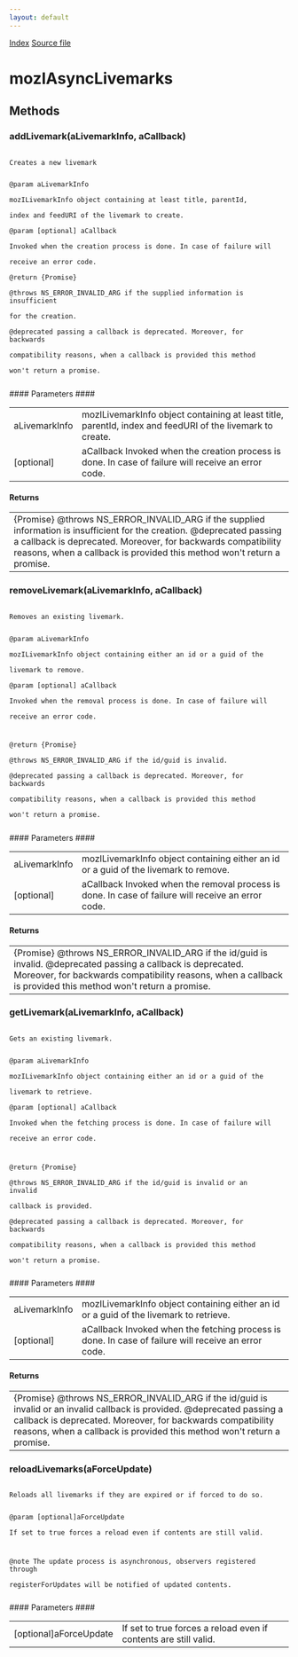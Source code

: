 ```yaml
---
layout: default
---
```

<div id='links'><a href="../index.html">Index</a>
<a href="http://dxr.mozilla.org/mozilla-central/source/toolkit/components/places/mozIAsyncLivemarks.idl">Source file</a>
</div>

# mozIAsyncLivemarks #

## Methods ##

### addLivemark(aLivemarkInfo, aCallback) ###
<code>  
Creates a new livemark  
  
@param aLivemarkInfo  
       mozILivemarkInfo object containing at least title, parentId,  
       index and feedURI of the livemark to create.  
@param [optional] aCallback  
       Invoked when the creation process is done.  In case of failure will  
       receive an error code.  
@return {Promise}  
@throws NS_ERROR_INVALID_ARG if the supplied information is insufficient  
        for the creation.  
@deprecated passing a callback is deprecated. Moreover, for backwards  
            compatibility reasons, when a callback is provided this method  
            won't return a promise.  
  
</code>
#### Parameters ####

<table>

<tr>
<td>aLivemarkInfo</td>
<td>       mozILivemarkInfo object containing at least title, parentId,  
       index and feedURI of the livemark to create.  
</td>
</tr>

<tr>
<td>[optional]</td>
<td>aCallback  
       Invoked when the creation process is done.  In case of failure will  
       receive an error code.  
</td>
</tr>

</table>

#### Returns ####

<table>

<tr>
<td>{Promise}  
@throws NS_ERROR_INVALID_ARG if the supplied information is insufficient  
        for the creation.  
@deprecated passing a callback is deprecated. Moreover, for backwards  
            compatibility reasons, when a callback is provided this method  
            won't return a promise.  
</td>
</tr>

</table>

### removeLivemark(aLivemarkInfo, aCallback) ###
<code>  
Removes an existing livemark.  
  
@param aLivemarkInfo  
       mozILivemarkInfo object containing either an id or a guid of the  
       livemark to remove.  
@param [optional] aCallback  
       Invoked when the removal process is done.  In case of failure will  
       receive an error code.  
  
@return {Promise}  
@throws NS_ERROR_INVALID_ARG if the id/guid is invalid.  
@deprecated passing a callback is deprecated. Moreover, for backwards  
            compatibility reasons, when a callback is provided this method  
            won't return a promise.  
  
</code>
#### Parameters ####

<table>

<tr>
<td>aLivemarkInfo</td>
<td>       mozILivemarkInfo object containing either an id or a guid of the  
       livemark to remove.  
</td>
</tr>

<tr>
<td>[optional]</td>
<td>aCallback  
       Invoked when the removal process is done.  In case of failure will  
       receive an error code.  
</td>
</tr>

</table>

#### Returns ####

<table>

<tr>
<td>{Promise}  
@throws NS_ERROR_INVALID_ARG if the id/guid is invalid.  
@deprecated passing a callback is deprecated. Moreover, for backwards  
            compatibility reasons, when a callback is provided this method  
            won't return a promise.  
</td>
</tr>

</table>

### getLivemark(aLivemarkInfo, aCallback) ###
<code>  
Gets an existing livemark.  
  
@param aLivemarkInfo  
       mozILivemarkInfo object containing either an id or a guid of the  
       livemark to retrieve.  
@param [optional] aCallback  
       Invoked when the fetching process is done.  In case of failure will  
       receive an error code.  
  
@return {Promise}  
@throws NS_ERROR_INVALID_ARG if the id/guid is invalid or an invalid  
        callback is provided.  
@deprecated passing a callback is deprecated. Moreover, for backwards  
            compatibility reasons, when a callback is provided this method  
            won't return a promise.  
  
</code>
#### Parameters ####

<table>

<tr>
<td>aLivemarkInfo</td>
<td>       mozILivemarkInfo object containing either an id or a guid of the  
       livemark to retrieve.  
</td>
</tr>

<tr>
<td>[optional]</td>
<td>aCallback  
       Invoked when the fetching process is done.  In case of failure will  
       receive an error code.  
</td>
</tr>

</table>

#### Returns ####

<table>

<tr>
<td>{Promise}  
@throws NS_ERROR_INVALID_ARG if the id/guid is invalid or an invalid  
        callback is provided.  
@deprecated passing a callback is deprecated. Moreover, for backwards  
            compatibility reasons, when a callback is provided this method  
            won't return a promise.  
</td>
</tr>

</table>

### reloadLivemarks(aForceUpdate) ###
<code>  
Reloads all livemarks if they are expired or if forced to do so.  
  
@param [optional]aForceUpdate  
       If set to true forces a reload even if contents are still valid.  
  
@note The update process is asynchronous, observers registered through  
      registerForUpdates will be notified of updated contents.  
  
</code>
#### Parameters ####

<table>

<tr>
<td>[optional]aForceUpdate</td>
<td>       If set to true forces a reload even if contents are still valid.  
</td>
</tr>

</table>
